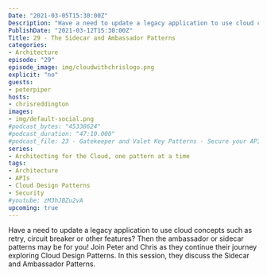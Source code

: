 ```yaml
---
Date: "2021-03-05T15:30:00Z"
Description: "Have a need to update a legacy application to use cloud concepts such as retry, circuit breaker or other features? Then the ambassador or sidecar patterns may be for you! Join Peter and Chris as they continue their journey exploring Cloud Design Patterns. In this session, they discuss the Sidecar and Ambassador Patterns."
PublishDate: "2021-03-12T15:30:00Z"
Title: 29 - The Sidecar and Ambassador Patterns
categories:
- Architecture
episode: "29"
episode_image: img/cloudwithchrislogo.png
explicit: "no"
guests:
- peterpiper
hosts:
- chrisreddington
images:
- img/default-social.png
#podcast_bytes: "45338624"
#podcast_duration: "47:10.000"
#podcast_file: 23 - Gatekeeper and Valet Key Patterns - Secure your APIs and Resources.mp3
series:
- Architecting for the Cloud, one pattern at a time
tags:
- Architecture
- APIs
- Cloud Design Patterns
- Security
#youtube: zM3hJBZu2vA
upcoming: true
---
```

Have a need to update a legacy application to use cloud concepts such as retry, circuit breaker or other features? Then the ambassador or sidecar patterns may be for you! Join Peter and Chris as they continue their journey exploring Cloud Design Patterns. In this session, they discuss the Sidecar and Ambassador Patterns.